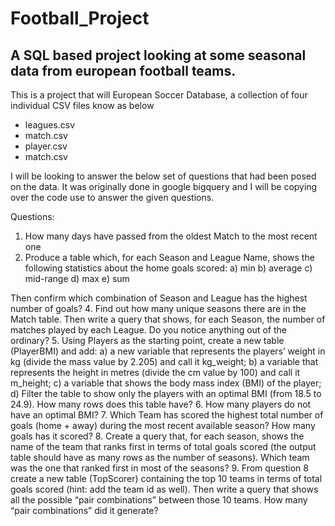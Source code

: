 # Football_Project
 
## A SQL based project looking at some seasonal data from european football teams.
  
This is a project that will European Soccer Database, a collection of four individual CSV files know as below
- leagues.csv
- match.csv
- player.csv
- match.csv


I will be looking to answer the below set of questions that had been posed on the data. It was originally done in google bigquery and I will be copying over the code use to answer the given questions.

Questions:

1. How many days have passed from the oldest Match to the most recent one
2. Produce a table which, for each Season and League Name, shows the following statistics about the home goals scored: 
  a) min
  b) average 
  c) mid-range 
  d) max 
  e) sum

Then confirm which combination of Season and League has the highest number of goals?
4. Find out how many unique seasons there are in the Match table. Then write a query that shows, for each Season, the number of matches played by each League. Do you notice anything out of the ordinary?
5. Using Players as the starting point, create a new table (PlayerBMI) and add: 
  a) a new variable that represents the players’ weight in kg (divide the mass value by 2.205) and call it kg_weight; 
  b) a variable that represents the height in metres (divide the cm value by 100) and call it m_height; 
  c) a variable that shows the body mass index (BMI) of the player;
  d) Filter the table to show only the players with an optimal BMI (from 18.5 to 24.9).  How many rows does this table have?
6. How many players do not have an optimal BMI?
7. Which Team has scored the highest total number of goals (home + away) during the most recent available season? How many goals has it scored?
8. Create a query that, for each season, shows the name of the team that ranks first in terms of total goals scored (the output table should have as many rows as the number of seasons).  Which team was the one that ranked first in most of the seasons?
9. From question 8 create a new table (TopScorer) containing the top 10 teams in terms of total goals scored (hint: add the team id as well). 
Then write a query that shows all the possible “pair combinations” between those 10 teams. How many “pair combinations” did it generate?




